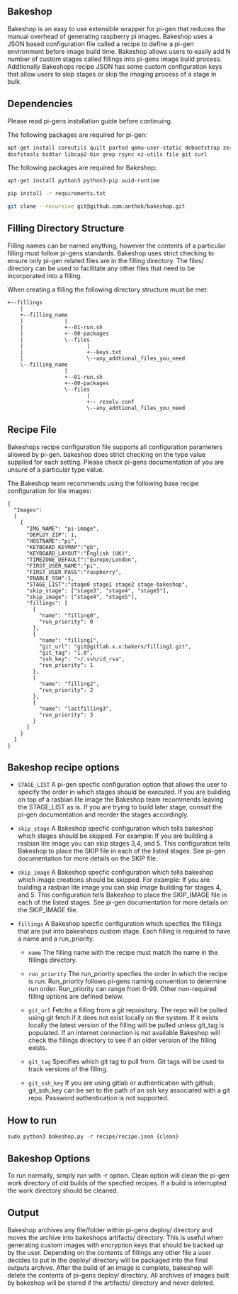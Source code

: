 ## Bakeshop
Bakeshop is an easy to use extensible wrapper for pi-gen that reduces the manual
overhead of generating raspberry pi images. Bakeshop uses a JSON based
configuration file called a recipe to define a pi-gen environment before image
build time. Bakeshop allows users to easily add N number of custom stages called
fillings into pi-gens image build process. Addtionally Bakeshops recipe JSON
has some custom configuration keys that allow users to skip stages or skip the
imaging process of a stage in bulk.

## Dependencies
Please read pi-gens installation guide before continuing. 

The following packages are required for pi-gen:
```bash
apt-get install coreutils quilt parted qemu-user-static debootstrap zerofree zip \
dosfstools bsdtar libcap2-bin grep rsync xz-utils file git curl
```

The following packages are required for Bakeshop:
```bash
apt-get install python3 python3-pip uuid-runtime
```
```bash
pip install -r requirements.txt
```
```bash
git clone --recursive git@github.com:anthok/bakeshop.git 
```

## Filling Directory Structure
Filling names can be named anything, however the contents of a particular
filling must follow pi-gens standards. Bakeshop uses strict checking to ensure 
only pi-gen related files are in the filling directory. The files/ directory can be used
to facilitate any other files that need to be incorporated into a filling.

When creating a filling the following directory structure must be met:
```
+--fillings
    |
    +--filling_name
    |             |
    |             +--01-run.sh
    |             +--00-packages
    |             \--files
    |                    |
    |                    +--keys.txt
    |                    \--any_addtional_files_you_need
    \--filling_name
                  |
                  +--01-run.sh
                  +--00-packages
                  \--files
                         |
                         +-- resolv.conf
                         \--any_addtional_files_you_need
```                
                

## Recipe File
Bakeshops recipe configuration file supports all configuration parameters
allowed by pi-gen. bakeshop does strict checking on the type value supplied for
each setting.  Please check pi-gens documentation of you are unsure of a particular
type value.

The Bakeshop team recommends using the following base recipe configuration for
lite images:
```
{
  "Images":
  [
    {
      "IMG_NAME": "pi-image",
      "DEPLOY_ZIP": 1,
      "HOSTNAME":"pi",
      "KEYBOARD_KEYMAP":"gb",
      "KEYBOARD_LAYOUT":"English (UK)",
      "TIMEZONE_DEFAULT":"Europe/London",
      "FIRST_USER_NAME":"pi",
      "FIRST_USER_PASS":"raspberry",
      "ENABLE_SSH":1,
      "STAGE_LIST":"stage0 stage1 stage2 stage-bakeshop",
      "skip_stage": ["stage3", "stage4", "stage5"],
      "skip_image": ["stage4", "stage5"],
      "fillings": [
        {
          "name": "filling0",
          "run_priority": 0
        },
        {
          "name": "filling1",
          "git_url": "git@gitlab.x.x:bakers/filling1.git",
          "git_tag": "1.0",
          "ssh_key": "~/.ssh/id_rsa",
          "run_priority": 1
        },
        {
          "name": "filling2",
          "run_priority": 2
        },
        {
          "name": "lastfilling3",
          "run_priority": 3
        }
      ]
    }
  ]
}
```

## Bakeshop recipe options
* `STAGE_LIST` 
A pi-gen specfic configuration option that allows the user to
specify the order in which stages should be executed. If you are buliding on
top of a rasbian lite image the Bakeshop team recommends leaving the STAGE_LIST
as is. If you are trying to build later stage, consult the pi-gen documentation
and reorder the stages accordingly.

* `skip_stage`
A Bakeshop specfic configuration which tells bakeshop which stages should be
skipped. For example: If you are building a rasbian lite image you can skip stages
3,4, and 5. This configuration tells Bakeshop to place the SKIP file in each of
the listed stages. See pi-gen documentation for more details on the SKIP file.

* `skip_image`
A Bakeshop specfic configuration which tells bakeshop which image creations
should be skipped. For example: If you are building a rasbian lite image you can
skip image building for stages 4, and 5. This configuration tells Bakeshop to
place the SKIP_IMAGE file in each of the listed stages. See pi-gen documentation for
more details on the SKIP_IMAGE file.

* `fillings`
A Bakeshop specfic configuration which specfies the fillings that are put into
bakeshops custom stage. Each filling is required to have a name and a run_priority.
  
  * `name`
  The filling name with the recipe must match the name in the fillings directory.
  
  * `run_priority`
  The run_priority specfies the order in which the recipe is run. Run_priority
  follows pi-gens naming convention to determine run order. Run_priority can range
  from 0-99. Other non-required filling options are defined below.

  * `git_url`
  Fetchs a filling from a git repoisitory. The repo will be pulled using git fetch if it does not exist locally on the system. If it exists locally the latest version of the filling will be pulled unless git_tag is populated. If an internet connection is not available Bakeshop will check the fillings directory to see if an older version of the filling exists.

  * `git_tag`
  Specifies which git tag to pull from. Git tags will be used to track versions of the filling.

  * `git_ssh_key`
  If you are using gitlab or authentication with github, git_ssh_key can be set to the path of an ssh key associated with a git repo. Password authentication is not supported. 



## How to run
```
sudo python3 bakeshop.py -r recipe/recipe.json {clean}
```

## Bakeshop Options
To run normally, simply run with -r option.
Clean option will clean the pi-gen work directory of old builds of the specfied recipes.
If a build is interrupted the work directory should be cleaned. 

## Output
Bakeshop archives any file/folder within pi-gens deploy/ directory and moves
the archive into bakeshops artifacts/ directory. This is useful when generating
custom images with encryption keys that should be backed up by the user. Depending
on the contents of fillings any other file a user decides to put in the deploy/
directory will be packaged into the final outputs archive. After the build of an
image is complete, bakeshop will delete the contents of pi-gens deploy/ directory.
All archives of images built by bakeshop will be stored if the artifacts/ directory
and never deleted.
